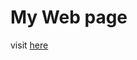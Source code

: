 # My Web page 
visit [here](https://craigcraig-jpeg.github.io/WebDevelopment/Cv.WebSite/html/index.html)
